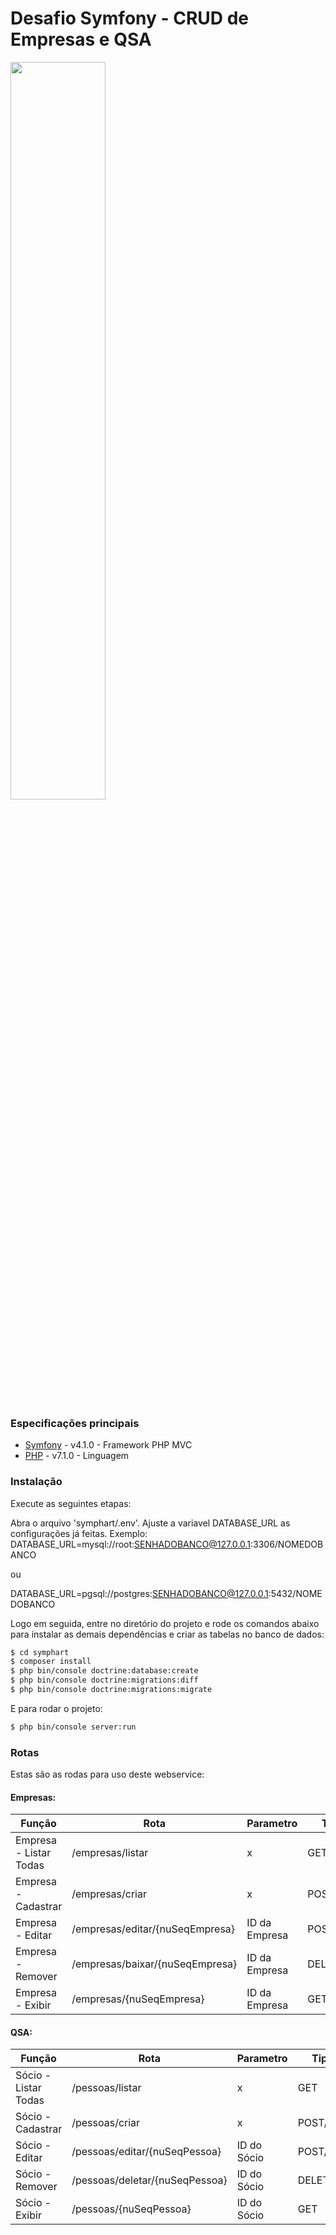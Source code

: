 # Desafio Symfony - CRUD de Empresas e QSA
<img src="http://blog.4linux.com.br/wp-content/uploads/2018/04/symfony-4.jpg" width="55%">


### Especificações principais

* [Symfony](https://symfony.com/4) - v4.1.0 - Framework PHP MVC
* [PHP](https://secure.php.net/) - v7.1.0 - Linguagem


### Instalação

Execute as seguintes etapas:

Abra o arquivo 'symphart/.env'.
Ajuste a variavel DATABASE_URL as configurações já feitas.
Exemplo: 
DATABASE_URL=mysql://root:SENHADOBANCO@127.0.0.1:3306/NOMEDOBANCO

ou

DATABASE_URL=pgsql://postgres:SENHADOBANCO@127.0.0.1:5432/NOMEDOBANCO

Logo em seguida, entre no diretório do projeto e rode os comandos abaixo para instalar as demais dependências e criar as tabelas no banco de dados:
```sh
$ cd symphart
$ composer install
$ php bin/console doctrine:database:create
$ php bin/console doctrine:migrations:diff
$ php bin/console doctrine:migrations:migrate
```

E para rodar o projeto:
```sh
$ php bin/console server:run
```

### Rotas
Estas são as rodas para uso deste webservice:
#### Empresas:
| Função | Rota | Parametro | Tipo |
| ------ | ------ | ------ | ------ |
| Empresa - Listar Todas | /empresas/listar | x | GET
| Empresa - Cadastrar | /empresas/criar | x | POST/GET
| Empresa - Editar | /empresas/editar/{nuSeqEmpresa} | ID da Empresa | POST/GET
| Empresa - Remover | /empresas/baixar/{nuSeqEmpresa} | ID da Empresa | DELETE
| Empresa - Exibir | /empresas/{nuSeqEmpresa} | ID da Empresa | GET

#### QSA:
| Função | Rota | Parametro | Tipo |
| ------ | ------ | ------ | ------ |
| Sócio - Listar Todas | /pessoas/listar | x | GET
| Sócio - Cadastrar | /pessoas/criar | x | POST/GET
| Sócio - Editar | /pessoas/editar/{nuSeqPessoa} | ID do Sócio | POST/GET
| Sócio - Remover | /pessoas/deletar/{nuSeqPessoa} | ID do Sócio | DELETE
| Sócio - Exibir | /pessoas/{nuSeqPessoa} | ID do Sócio | GET
